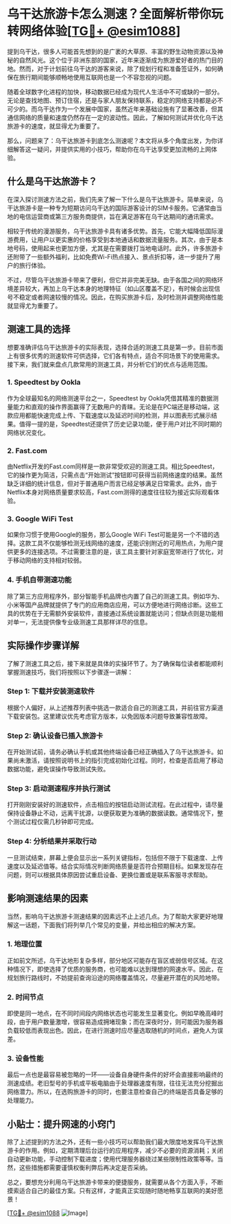 # 乌干达旅游卡怎么测速？全面解析带你玩转网络体验[[TG💪+ @esim1088](https://t.me/s/esim1088)]

提到乌干达，很多人可能首先想到的是广袤的大草原、丰富的野生动物资源以及神秘的自然风光。这个位于非洲东部的国家，近年来逐渐成为旅游爱好者的热门目的地。然而，对于计划前往乌干达的游客来说，除了规划行程和准备签证外，如何确保在旅行期间能够顺畅地使用互联网也是一个不容忽视的问题。

随着全球数字化进程的加快，移动数据已经成为现代人生活中不可或缺的一部分。无论是查找地图、预订住宿，还是与家人朋友保持联系，稳定的网络支持都是必不可少的。而乌干达作为一个发展中国家，虽然近年来基础设施有了显著改善，但其通信网络的质量和速度仍然存在一定的波动性。因此，了解如何测试并优化乌干达旅游卡的速度，就显得尤为重要了。

那么，问题来了：乌干达旅游卡到底怎么测速呢？本文将从多个角度出发，为你详细解答这一疑问，并提供实用的小技巧，帮助你在乌干达享受更加流畅的上网体验。

## 什么是乌干达旅游卡？

在深入探讨测速方法之前，我们先来了解一下什么是乌干达旅游卡。简单来说，乌干达旅游卡是一种专为短期访问乌干达的国际游客设计的SIM卡服务。它通常由当地的电信运营商或第三方服务商提供，旨在满足游客在乌干达期间的通讯需求。

相较于传统的漫游服务，乌干达旅游卡具有诸多优势。首先，它能大幅降低国际漫游费用，让用户以更实惠的价格享受到本地通话和数据流量服务。其次，由于是本地号码，使用起来也更加方便，尤其是在需要拨打当地电话时。此外，许多旅游卡还附带了一些额外福利，比如免费Wi-Fi热点接入、景点折扣等，进一步提升了用户的旅行体验。

不过，尽管乌干达旅游卡带来了便利，但它并非完美无缺。由于各国之间的网络环境差异较大，再加上乌干达本身的地理特征（如山区覆盖不足），有时候会出现信号不稳定或者网速较慢的情况。因此，在购买旅游卡后，及时检测并调整网络性能就显得尤为重要了。

## 测速工具的选择

想要准确评估乌干达旅游卡的实际表现，选择合适的测速工具是第一步。目前市面上有很多优秀的测速软件可供选择，它们各有特点，适合不同场景下的使用需求。接下来，我们就来盘点几款常用的测速工具，并分析它们的优点与适用范围。

### 1. Speedtest by Ookla

作为全球最知名的网络测速平台之一，Speedtest by Ookla凭借其精准的数据测量能力和直观的操作界面赢得了无数用户的青睐。无论是在PC端还是移动端，这款应用都能快速完成上传、下载速度以及延迟时间的检测，并以图表形式展示结果。值得一提的是，Speedtest还提供了历史记录功能，便于用户对比不同时期的网络状况变化。

### 2. Fast.com

由Netflix开发的Fast.com同样是一款非常受欢迎的测速工具。相比Speedtest，它的操作更为简洁，只需点击“开始测试”按钮即可获得当前网络速度的结果。虽然缺乏详细的统计信息，但对于普通用户而言已经足够满足日常需求。此外，由于Netflix本身对网络质量要求较高，Fast.com测得的速度往往较为接近实际观看体验。

### 3. Google WiFi Test

如果你习惯于使用Google的服务，那么Google WiFi Test可能是另一个不错的选择。这款工具不仅能够检测无线网络的速度，还能识别附近的可用热点，为用户提供更多的连接选项。不过需要注意的是，该工具主要针对家庭宽带进行了优化，对于移动网络的支持相对较弱。

### 4. 手机自带测速功能

除了第三方应用程序外，部分智能手机品牌也内置了自己的测速工具。例如华为、小米等国产品牌就提供了专门的应用商店应用，可以方便地进行网络诊断。这些工具的优势在于无需额外安装软件，直接通过系统设置就能访问；但缺点则是功能相对单一，无法提供像专业级测速工具那样详尽的信息。

## 实际操作步骤详解

了解了测速工具之后，接下来就是具体的实操环节了。为了确保每位读者都能顺利掌握测速技巧，我们将按照以下步骤逐一讲解：

### Step 1: 下载并安装测速软件

根据个人偏好，从上述推荐列表中挑选一款适合自己的测速工具，并前往官方渠道下载安装包。这里建议优先考虑官方版本，以免因版本问题导致兼容性故障。

### Step 2: 确认设备已插入旅游卡

在开始测试前，请务必确认手机或其他终端设备已经正确插入了乌干达旅游卡。如果尚未激活，请按照说明书上的指引完成初始化过程。同时，检查是否启用了移动数据功能，避免误操作导致测试失败。

### Step 3: 启动测速程序并执行测试

打开刚刚安装好的测速软件，点击相应的按钮启动测试流程。在此过程中，请尽量保持设备静止不动，远离干扰源，以便获取更为准确的数据读数。通常情况下，整个测试过程仅需几秒钟即可完成。

### Step 4: 分析结果并采取行动

一旦测试结束，屏幕上便会显示出一系列关键指标，包括但不限于下载速度、上传速度以及延迟值等。结合实际情况判断网络质量是否符合预期目标。如果发现存在问题，则可以根据具体原因尝试重启设备、更换位置或是联系客服寻求帮助。

## 影响测速结果的因素

当然，影响乌干达旅游卡测速结果的因素远不止上述几点。为了帮助大家更好地理解这一话题，下面我们将列举几个常见的变量，并给出相应的解决方案。

### 1. 地理位置

正如前文所述，乌干达地形复杂多样，部分地区可能存在盲区或弱信号区域。在这种情况下，即使选择了优质的服务商，也可能难以达到理想的网速水平。因此，在规划旅行路线时，不妨提前查询沿途的网络覆盖情况，尽量避开潜在的风险地带。

### 2. 时间节点

即使是同一地点，在不同时间段内网络状态也可能发生显著变化。例如早晚高峰时段，由于用户数量激增，很容易造成拥堵现象；而在深夜时分，则可能因为服务器负载较低而表现出色。因此，在进行测速时应尽量选取随机的时间点，避免人为误差。

### 3. 设备性能

最后一点也是最容易被忽略的一环——设备自身硬件条件的好坏会直接影响最终的测速成绩。老旧型号的手机或平板电脑由于处理器速度有限，往往无法充分挖掘出网络潜力。所以，在选购旅游卡的同时，也要注意检查自己的终端是否具备足够的处理能力。

## 小贴士：提升网速的小窍门

除了上述提到的方法之外，还有一些小技巧可以帮助我们最大限度地发挥乌干达旅游卡的作用。例如，定期清理后台运行的应用程序，减少不必要的资源消耗；关闭自动更新功能，手动控制下载进度；使用代理服务器绕过某些限制性政策等等。当然，这些措施都需要谨慎权衡利弊后再决定是否采纳。

总之，要想充分利用乌干达旅游卡带来的便捷服务，就需要从各个方面入手，不断摸索适合自己的最佳方案。只有这样，才能真正实现随时随地畅享互联网的美好愿景！

[[TG💪+ @esim1088](https://t.me/s/esim1088) ![Image](https://i.postimg.cc/4NQfJmqS/Snipaste-2025-05-13-00-14-12.png)]